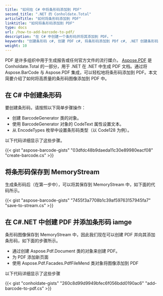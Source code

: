 ```yaml
---
title: "如何在 C# 中将条形码添加到 PDF"
second_title: ".NET 的 Conholdate.Total"
articleTitle: "如何将条形码添加到 PDF"
linktitle: "如何将条形码添加到 PDF"
type: docs
url: /how-to-add-barcode-to-pdf/
description: "在 C# 中创建一个条形码并将其添加到 PDF。"
keywords: "创建条形码 c#, 创建 PDF c#, 将条形码添加到 PDf c#, .NET 创建条形码, .NET 创建 PDF, .NET 将条形码添加到 PDf"
weight: 10
---
```


PDF 是许多组织中用于生成报告或任何官方文件的流行媒介。 [Aspose.PDF](https://products.aspose.com/pdf/net) 是 Conholdate.Total 的一部分，用于 .NET 在 .NET 中生成 PDF 文档。通过将 Aspose.BarCode 与 Aspose.PDF 集成，可以轻松地将条形码添加到 PDF。本文简要介绍了如何将高质量的条形码图像添加到 PDF 中。
## **在 C# 中创建条形码**
要创建条形码，请按照以下简单步骤操作：

- 创建 BarcodeGenerator 类的对象。
- 使用 BarcodeGenerator 对象的 CodeText 属性设置文本。
- 从 EncodeTypes 枚举中设置条形码类型（以 Code128 为例）。

以下代码详细显示了这些步骤。

{{< gist "aspose-barcode-gists" "03dfdc48b9daeda11c30e89980eacf08" "create-barcode.cs" >}}
## **将条形码保存到 MemoryStream**
生成条形码后（在第一步中），可以将其保存到 MemoryStream 中，如下面的代码所示。

{{< gist "aspose-barcode-gists" "7455f3a7708b1c39af59763157945fa7" "save-to-stream.cs" >}}
## **在 C#.NET 中创建 PDF 并添加条形码 iamge**
条形码图像保存到 MemoryStream 中，因此我们现在可以创建 PDF 并向其添加条形码，如下面的步骤所示。

- 通过创建 Aspose.Pdf.Document 类的对象来创建 PDF。
- 为 PDF 添加新页面
- 使用 Aspose.Pdf.Facades.PdfFileMend 类对象将图像添加到 PDF

以下代码详细显示了这些步骤

{{< gist "conholdate-gists" "260c8d99d9949bfec6f056bdd0190ac6" "add-barcode-to-pdf.cs" >}}

